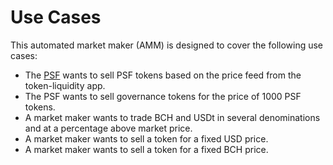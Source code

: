 # Use Cases

This automated market maker (AMM) is designed to cover the following use cases:

- The [PSF](https://psfoundation.cash) wants to sell PSF tokens based on the price feed from the token-liquidity app.
- The PSF wants to sell governance tokens for the price of 1000 PSF tokens.
- A market maker wants to trade BCH and USDt in several denominations and at a percentage above market price.
- A market maker wants to sell a token for a fixed USD price.
- A market maker wants to sell a token for a fixed BCH price.
